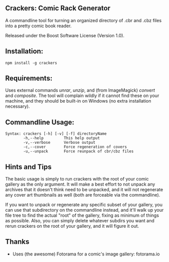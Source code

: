 Crackers: Comic Rack Generator
------------------------------

A commandline tool for turning an organized directory of .cbr and .cbz files into a pretty comic book reader.

Released under the Boost Software License (Version 1.0).

Installation:
-------------

    npm install -g crackers

Requirements:
-------------

Uses external commands *unrar*, *unzip*, and (from ImageMagick) *convert* and *composite*. The tool will complain wildly if it cannot find these on your machine, and they should be built-in on Windows (no extra installation necessary).

Commandline Usage:
------------------

    Syntax: crackers [-h] [-v] [-f] directoryName
            -h,--help         This help output
            -v,--verbose      Verbose output
            -c,--cover        Force regeneration of covers
            -u,--unpack       Force reunpack of cbr/cbz files

Hints and Tips
--------------

The basic usage is simply to run crackers with the root of your comic gallery as the only argument. It will make a best effort to not unpack any archives that it doesn't think need to be unpacked, and it will not regenerate any cover art thumbnails as well (both are forceable via the commandline).

If you want to unpack or regenerate any specific subset of your gallery, you can use that subdirectory on the commandline instead, and it'll walk up your file tree to find the actual "root" of the gallery, fixing as minimum of things as possible. Also, you can simply delete whatever subdirs you want and rerun crackers on the root of your gallery, and it will figure it out.

Thanks
------

* Uses (the awesome) Fotorama for a comic's image gallery: fotorama.io

